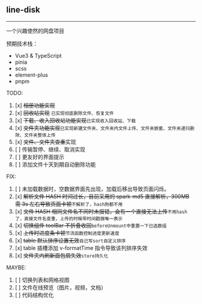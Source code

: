 ## line-disk

---

一个兴趣使然的网盘项目

预期技术栈：

-   Vue3 & TypeScript
-   pinia
-   scss
-   element-plus
-   pnpm

TODO:

1. [x] ~~相册功能实现~~
2. [x] ~~回收站实现~~ `已实现彻底删除文件、恢复文件`
3. [x] ~~下载、收入回收站功能实现~~`已实现收入回收站、下载`
4. [x] ~~文件夹功能实现~~`已实现新建文件夹、文件夹内文件上传、文件夹嵌套、文件夹递归删除、文件夹整体上传`
5. [x] ~~文件、文件夹查重~~实现
6. [ ] 传输暂停、继续、取消实现
7. [ ] 更友好的界面提示
8. [ ] 添加文件十天到期自动删除功能

FIX:

1. [ ] 未加载数据时，空数据界面先出现，加载后移出导致页面闪烁。
2. [x] ~~解析文件 HASH 时间过长，目前采用的 spark-md5 直接解析，300MB 需 3s 左右导致页面卡顿~~`不解析了，hash狗都不用`
3. [x] ~~文件 HASH 相同文件名不同时未报错，会有一个直接无法上传~~`不用hash了，直接文件名查重，上传的时候带时间戳做唯一表示`
4. [x] ~~切换组件 toolBar 不折叠收回~~`beforeUnmount中重置一下已选数组`
5. [x] ~~上传时进度条卡顿~~`节流函数控制进度更新速度`
6. [x] ~~table 默认排序设置无效~~`自己写sort自定义排序`
7. [x] table 插槽添加 v-formatTime 指令导致该列排序失效
8. [x] ~~文件夹内刷新面包屑失效~~`store持久化`

MAYBE:

1. [ ] 切换列表和网格视图
2. [ ] 文件在线预览（图片，视频，文档）
3. [ ] 代码结构优化
